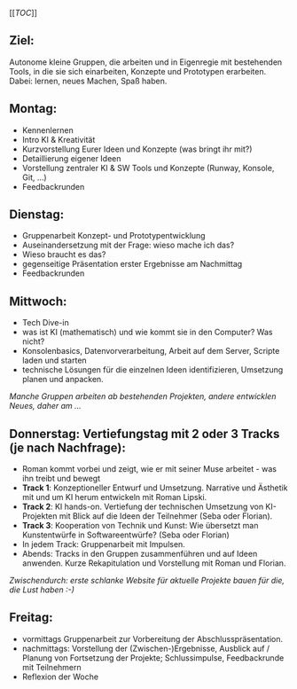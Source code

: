 [[_TOC_]]

## Ziel:
Autonome kleine Gruppen, die arbeiten und in Eigenregie mit bestehenden Tools, 
in die sie sich einarbeiten, Konzepte und Prototypen erarbeiten.
Dabei: lernen, neues Machen, Spaß haben.

## Montag: 
* Kennenlernen
* Intro KI & Kreativität 
* Kurzvorstellung Eurer Ideen und Konzepte (was bringt ihr mit?)
* Detaillierung eigener Ideen 
* Vorstellung zentraler KI & SW Tools und Konzepte (Runway, Konsole, Git, …) 
* Feedbackrunden 

## Dienstag: 
* Gruppenarbeit Konzept- und Prototypentwicklung 
* Auseinandersetzung mit der Frage: wieso mache ich das? 
* Wieso braucht es das? 
* gegenseitige Präsentation erster Ergebnisse am Nachmittag
* Feedbackrunden 

## Mittwoch:
* Tech Dive-in
* was ist KI (mathematisch) und wie kommt sie in den Computer? Was nicht?  
* Konsolenbasics, Datenvorverarbeitung, Arbeit auf dem Server, Scripte laden und starten
* technische Lösungen für die einzelnen Ideen identifizieren, Umsetzung planen und anpacken.

*Manche Gruppen arbeiten ab bestehenden Projekten, andere entwicklen Neues, daher am ...*

## Donnerstag: Vertiefungstag mit 2 oder 3 Tracks (je nach Nachfrage):
* Roman kommt vorbei und zeigt, wie er mit seiner Muse arbeitet - was ihn treibt und bewegt 
* **Track 1**: Konzeptioneller Entwurf und Umsetzung. Narrative und Ästhetik mit und um KI herum entwickeln mit Roman Lipski. 
* **Track 2**: KI hands-on. Vertiefung der technischen Umsetzung von KI-Projekten mit Blick auf die Ideen der Teilnehmer (Seba oder Florian).
* **Track 3**: Kooperation von Technik und Kunst: Wie übersetzt man Kunstentwürfe in Softwareentwürfe? (Seba oder Florian)
* In jedem Track: Gruppenarbeit mit Impulsen.
* Abends: Tracks in den Gruppen zusammenführen und auf Ideen anwenden. Kurze Rekapitulation und Vorstellung mit Roman und Florian.

*Zwischendurch: erste schlanke Website für aktuelle Projekte bauen für die, die Lust haben :-)*

## Freitag: 
* vormittags Gruppenarbeit zur Vorbereitung der Abschlusspräsentation. 
* nachmittags: Vorstellung der (Zwischen-)Ergebnisse, Ausblick auf / Planung von Fortsetzung der Projekte; Schlussimpulse, Feedbackrunde mit Teilnehmern
* Reflexion der Woche
